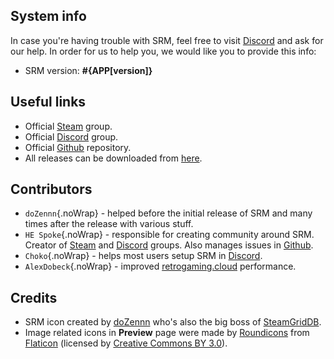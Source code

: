 ## System info

In case you're having trouble with SRM, feel free to visit [Discord](https://discord.gg/nxxzBPJ) and ask for our help. In order for us to help you, we would like you to provide this info:

* SRM version: **#{APP[version]}**

## Useful links

* Official [Steam](http://steamcommunity.com/groups/steamrommanager) group.
* Official [Discord](https://discord.gg/nxxzBPJ) group.
* Official [Github](https://github.com/FrogTheFrog/steam-rom-manager) repository.
* All releases can be downloaded from [here](https://github.com/FrogTheFrog/steam-rom-manager/releases).

## Contributors

* `doZennn`{.noWrap} - helped before the initial release of SRM and many times after the release with various stuff.
* `HE Spoke`{.noWrap} - responsible for creating community around SRM. Creator of [Steam](http://steamcommunity.com/groups/steamrommanager) and [Discord](https://discord.gg/nxxzBPJ) groups. Also manages issues in [Github](https://github.com/FrogTheFrog/steam-rom-manager).
* `Choko`{.noWrap} - helps most users setup SRM in [Discord](https://discord.gg/nxxzBPJ).
* `AlexDobeck`{.noWrap} - improved [retrogaming.cloud](http://retrogaming.cloud/) performance.

## Credits

* SRM icon created by [doZennn](https://www.reddit.com/user/dozennn) who's also the big boss of [SteamGridDB](http://www.steamgriddb.com/).
* Image related icons in **Preview** page were made by [Roundicons](https://www.flaticon.com/authors/roundicons) from [Flaticon](https://www.flaticon.com) (licensed by [Creative Commons BY 3.0](http://creativecommons.org/licenses/by/3.0/)).